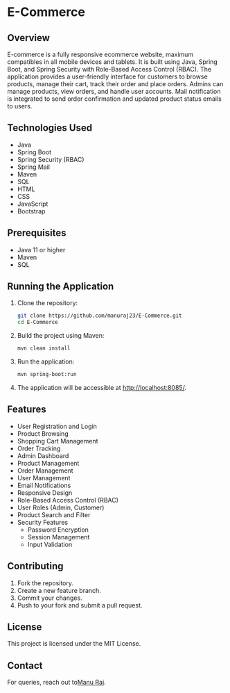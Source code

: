 # E-Commerce

## Overview
E-commerce is a fully responsive ecommerce website, maximum compatibles in all mobile devices
and tablets. It is built using Java, Spring Boot, and Spring Security with Role-Based Access Control (RBAC). The application provides a user-friendly interface for customers to browse products, manage their cart, track their order and place orders. Admins can manage products, view orders, and handle user accounts. Mail
notification is integrated to send order confirmation and updated product status emails to users.
## Technologies Used
- Java
- Spring Boot
- Spring Security (RBAC)
- Spring Mail
- Maven
- SQL
- HTML
- CSS
- JavaScript
- Bootstrap

## Prerequisites
- Java 11 or higher
- Maven
- SQL

## Running the Application
1. Clone the repository:
   ```bash
   git clone https://github.com/manuraj23/E-Commerce.git
   cd E-Commerce
   ```
2. Build the project using Maven:
   ```bash
   mvn clean install
   ```
3. Run the application:
   ```bash
   mvn spring-boot:run
   ```
4. The application will be accessible at [http://localhost:8085/](http://localhost:8085/).

## Features
- User Registration and Login
- Product Browsing
- Shopping Cart Management
- Order Tracking
- Admin Dashboard
- Product Management
- Order Management
- User Management
- Email Notifications
- Responsive Design
- Role-Based Access Control (RBAC)
- User Roles (Admin, Customer)
- Product Search and Filter
- Security Features
  - Password Encryption
  - Session Management
  - Input Validation


## Contributing
1. Fork the repository.
2. Create a new feature branch.
3. Commit your changes.
4. Push to your fork and submit a pull request.

## License
This project is licensed under the MIT License.

## Contact
For queries, reach out to[Manu Raj](mailto:manuraj082004@gmail.com).
